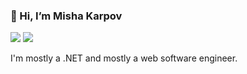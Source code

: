 ### 👋 Hi, I’m Misha Karpov

[![](https://img.shields.io/badge/-@mishakrpv-%23181717?style=flat-square&logo=github)](https://github.com/mishakrpv)
[![](https://img.shields.io/badge/-@michaelkrpv-2CA5E0?style=flat-squeare&logo=telegram&logoColor=white)](https://t.me/michaelkrpv)

I'm mostly a .NET and mostly a web software engineer.
